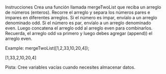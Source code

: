 Instrucciones
Crea una función llamada mergeTwoList que reciba un arreglo de números (enteros).
Recorre el arreglo y separa los números pares e impares en diferentes arreglos.
Si el número es impar, envíalo a un arreglo denominado odd.
Si el número es par, envíalo a un arreglo denominado even.
Luego concatena el arreglo odd al arreglo even para combinarlos. Recuerda, el arreglo odd va primero y luego debes agregar (append)) el arreglo even.

Example:
mergeTwoList([1,2,33,10,20,4]);

[1,33,2,10,20,4]

Pista:
Cree variables vacías cuando necesites almacenar datos.